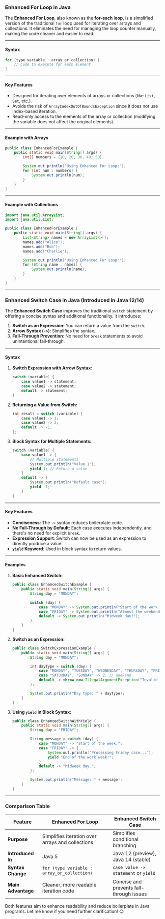 
### **Enhanced For Loop in Java**

The **Enhanced For Loop**, also known as the **for-each loop**, is a simplified version of the traditional `for` loop used for iterating over arrays and collections. It eliminates the need for managing the loop counter manually, making the code cleaner and easier to read.

---
#### **Syntax**

```java
for (type variable : array_or_collection) {
    // Code to execute for each element
}
```

---

#### **Key Features**

- Designed for iterating over elements of arrays or collections (like `List`, `Set`, etc.).
- Avoids the risk of `ArrayIndexOutOfBoundsException` since it does not use index-based iteration.
- Read-only access to the elements of the array or collection (modifying the variable does not affect the original elements).

---

#### **Example with Arrays**

```java
public class EnhancedForExample {
    public static void main(String[] args) {
        int[] numbers = {10, 20, 30, 40, 50};

        System.out.println("Using Enhanced For Loop:");
        for (int num : numbers) {
            System.out.println(num);
        }
    }
}
```

---

#### **Example with Collections**

```java
import java.util.ArrayList;
import java.util.List;

public class EnhancedForExample {
    public static void main(String[] args) {
        List<String> names = new ArrayList<>();
        names.add("Alice");
        names.add("Bob");
        names.add("Charlie");

        System.out.println("Using Enhanced For Loop:");
        for (String name : names) {
            System.out.println(name);
        }
    }
}
```

---

### **Enhanced Switch Case in Java (Introduced in Java 12/14)**

The **Enhanced Switch Case** improves the traditional `switch` statement by offering a concise syntax and additional functionality. It introduces:

1. **Switch as an Expression**: You can return a value from the `switch`.
2. **Arrow Syntax (`->`)**: Simplifies the syntax.
3. **Fall-Through Prevention**: No need for `break` statements to avoid unintentional fall-through.

---

#### **Syntax**

1. **Switch Expression with Arrow Syntax:**
    
    ```java
    switch (variable) {
        case value1 -> statement;
        case value2 -> statement;
        default -> statement;
    }
    ```
    
2. **Returning a Value from Switch:**
    
    ```java
    int result = switch (variable) {
        case value1 -> 1;
        case value2 -> 2;
        default -> -1;
    };
    ```
    
3. **Block Syntax for Multiple Statements:**
    
    ```java
    switch (variable) {
        case value1 -> {
            // Multiple statements
            System.out.println("Value 1");
            yield 1; // Return a value
        }
        default -> {
            System.out.println("Default case");
            yield -1;
        }
    }
    ```
    

---

#### **Key Features**

- **Conciseness**: The `->` syntax reduces boilerplate code.
- **No Fall-Through by Default**: Each case executes independently, and there's no need for explicit `break`.
- **Expression Support**: Switch can now be used as an expression to directly produce a value.
- **`yield` Keyword**: Used in block syntax to return values.

---

#### **Examples**

1. **Basic Enhanced Switch:**
    
    ```java
    public class EnhancedSwitchExample {
        public static void main(String[] args) {
            String day = "MONDAY";
    
            switch (day) {
                case "MONDAY" -> System.out.println("Start of the work week!");
                case "FRIDAY" -> System.out.println("Almost the weekend!");
                default -> System.out.println("Midweek day!");
            }
        }
    }
    ```
    
2. **Switch as an Expression:**
    
    ```java
    public class SwitchExpressionExample {
        public static void main(String[] args) {
            String day = "MONDAY";
    
            int dayType = switch (day) {
                case "MONDAY", "TUESDAY", "WEDNESDAY", "THURSDAY", "FRIDAY" -> 1; // Weekday
                case "SATURDAY", "SUNDAY" -> 2; // Weekend
                default -> throw new IllegalArgumentException("Invalid day: " + day);
            };
    
            System.out.println("Day type: " + dayType);
        }
    }
    ```
    
3. **Using `yield` in Block Syntax:**
    
    ```java
    public class EnhancedSwitchWithYield {
        public static void main(String[] args) {
            String day = "FRIDAY";
    
            String message = switch (day) {
                case "MONDAY" -> "Start of the week.";
                case "FRIDAY" -> {
                    System.out.println("Processing Friday case...");
                    yield "End of the work week!";
                }
                default -> "Midweek day.";
            };
    
            System.out.println("Message: " + message);
        }
    }
    ```
    

---

### **Comparison Table**

|**Feature**|**Enhanced For Loop**|**Enhanced Switch Case**|
|---|---|---|
|**Purpose**|Simplifies iteration over arrays and collections|Simplifies conditional branching|
|**Introduced In**|Java 5|Java 12 (preview), Java 14 (stable)|
|**Syntax Change**|`for (type variable : array_or_collection)`|`case value -> statement` or `yield`|
|**Main Advantage**|Cleaner, more readable iteration code|Concise and prevents fall-through issues|

Both features aim to enhance readability and reduce boilerplate in Java programs. Let me know if you need further clarification! 😊